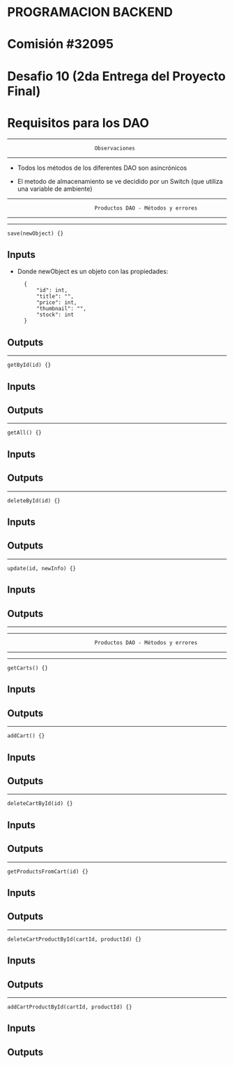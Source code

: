 # PROGRAMACION BACKEND

# Comisión #32095

# Desafio 10 (2da Entrega del Proyecto Final)

# Requisitos para los DAO

---

                                Observaciones

---

- Todos los métodos de los diferentes DAO son asincrónicos

- El metodo de almacenamiento se ve decidido por un Switch (que utiliza una variable de ambiente)

---

                                Productos DAO - Métodos y errores

---

---

    save(newObject) {}

## Inputs

- Donde newObject es un objeto con las propiedades:

        {
            "id": int,
            "title": "",
            "price": int,
            "thumbnail": "",
            "stock": int
        }

## Outputs

---

    getById(id) {}

## Inputs

## Outputs

---

    getAll() {}

## Inputs

## Outputs

---

    deleteById(id) {}

## Inputs

## Outputs

---

    update(id, newInfo) {}

## Inputs

## Outputs

---

---

                                Productos DAO - Métodos y errores

---

---

    getCarts() {}

## Inputs

## Outputs

---

    addCart() {}

## Inputs

## Outputs

---

    deleteCartById(id) {}

## Inputs

## Outputs

---

    getProductsFromCart(id) {}

## Inputs

## Outputs

---

    deleteCartProductById(cartId, productId) {}

## Inputs

## Outputs

---

    addCartProductById(cartId, productId) {}

## Inputs

## Outputs
